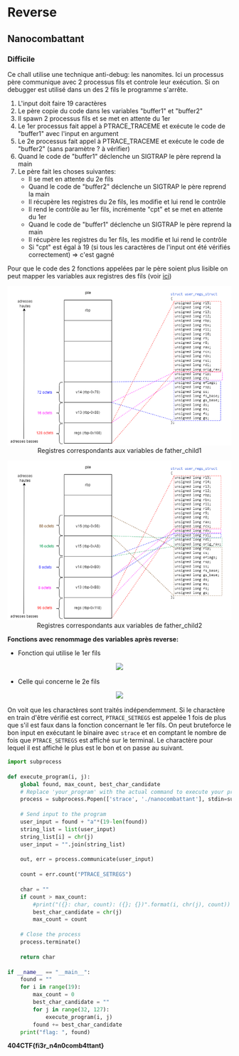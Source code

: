 # Reverse

## Nanocombattant

### Difficile

Ce chall utilise une technique anti-debug: les nanomites. Ici un processus père communique avec 2 processus fils et controle leur exécution. Si on debugger est utilisé dans un des 2 fils le programme s'arrête.

1. L'input doit faire 19 caractères
2. Le père copie du code dans les variables "buffer1" et "buffer2"
3. Il spawn 2 processus fils et se met en attente du 1er
4. Le 1er processus fait appel à PTRACE_TRACEME et exécute le code de "buffer1" avec l'input en argument
5. Le 2e processus fait appel à PTRACE_TRACEME et exécute le code de "buffer2" (sans paramètre ? à vérifier)
6. Quand le code de "buffer1" déclenche un SIGTRAP le père reprend la main
7. Le père fait les choses suivantes:
	- Il se met en attente du 2e fils
	- Quand le code de "buffer2" déclenche un SIGTRAP le père reprend la main
	- Il récupère les registres du 2e fils, les modifie et lui rend le contrôle
	- Il rend le contrôle au 1er fils, incrémente "cpt" et se met en attente du 1er
	- Quand le code de "buffer1" déclenche un SIGTRAP le père reprend la main
	- Il récupère les registres du 1er fils, les modifie et lui rend le contrôle
	- Si "cpt" est égal à 19 (si tous les caractères de l'input ont été vérifiés correctement) => c'est gagné

Pour que le code des 2 fonctions appelées par le père soient plus lisible on peut mapper les variables aux registres des fils (voir [ici](https://sansong.gitbook.io/notes/reverse/anti-debugging/nanomites))

<p align="center">
	<img src="https://github.com/SamNzo/CTFs/blob/main/404CTF/reverse/img/nanocombattants_father_child1.drawio.png?raw=true">
	Registres correspondants aux variables de father_child1
</p>


<p align="center">
	<img src="https://github.com/SamNzo/CTFs/blob/main/404CTF/reverse/img/nanocombattants_father_child2.drawio.png?raw=true">
	Registres correspondants aux variables de father_child2
</p>



**Fonctions avec renommage des variables après reverse:**
- Fonction qui utilise le 1er fils
<p align="center">
	<img src="https://github.com/SamNzo/CTFs/blob/main/404CTF/reverse/img/Capture%20d'%C3%A9cran%202024-05-13%20193319.png?raw=true">
</p>

- Celle qui concerne le 2e fils
<p align="center">
	<img src="https://github.com/SamNzo/CTFs/blob/main/404CTF/reverse/img/Capture%20d'%C3%A9cran%202024-05-13%20193208.png?raw=true">
</p>

On voit que les charactères sont traités indépendemment. Si le charactère en train d'être vérifié est correct, ``PTRACE_SETREGS`` est appelée 1 fois de plus que s'il est faux dans la fonction concernant le 1er fils. On peut bruteforce le bon input en exécutant le binaire avec ``strace`` et en comptant le nombre de fois que ``PTRACE_SETREGS`` est affiché sur le terminal. Le charactère pour lequel il est affiché le plus est le bon et on passe au suivant.

```py
import subprocess

def execute_program(i, j):
    global found, max_count, best_char_candidate
    # Replace 'your_program' with the actual command to execute your program
    process = subprocess.Popen(['strace', './nanocombattant'], stdin=subprocess.PIPE, stdout=subprocess.PIPE, stderr=subprocess.PIPE, text=True)

    # Send input to the program
    user_input = found + "a"*(19-len(found))
    string_list = list(user_input)
    string_list[i] = chr(j)
    user_input = "".join(string_list)
    
    out, err = process.communicate(user_input)

    count = err.count("PTRACE_SETREGS")
    
    char = ""
    if count > max_count:
        #print("({}: char, count): ({}; {})".format(i, chr(j), count))
        best_char_candidate = chr(j)
        max_count = count

    # Close the process
    process.terminate()
    
    return char

if __name__ == "__main__":
    found = ""
    for i in range(19):
        max_count = 0
        best_char_candidate = ""
        for j in range(32, 127):
            execute_program(i, j)
        found += best_char_candidate
    print("flag: ", found)
```

**404CTF{fi3r_n4n0comb4ttant}**
